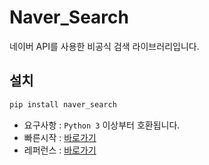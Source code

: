 # Naver_Search
네이버 API를 사용한 비공식 검색 라이브러리입니다.

## 설치
```py
pip install naver_search
```
- 요구사항 : `Python 3` 이상부터 호환됩니다.
- 빠른시작 : [바로가기](https://github.com/VoidAsMad/Naver_Search/blob/main/quickstart.md)
- 레퍼런스 : [바로가기](https://github.com/VoidAsMad/Naver_Search/blob/main/reference.md)
